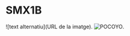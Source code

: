 # SMX1B
![text alternatiu](URL de la imatge).
![POCOYO](https://www.google.com/search?q=POCOYO+con+down&client=ubuntu-sn&hs=WSE&sca_esv=8fb985a9e177f272&channel=fs&udm=2&biw=1854&bih=963&ei=IVDJaOblKN2okdUPqIbeqQ4&ved=0ahUKEwim-tbXnN2PAxVdVKQEHSiDN-UQ4dUDCBQ&uact=5&oq=POCOYO+con+down&gs_lp=EgNpbWciD1BPQ09ZTyBjb24gZG93bkitHFDyBVidGXABeACQAQCYAW-gAesGqgEDNy4yuAEDyAEA-AEBmAIHoAKSBcICDRAAGIAEGLEDGEMYigXCAgYQABgHGB7CAgoQABiABBhDGIoFwgIFEAAYgATCAgQQABgewgIGEAAYCBgemAMAiAYBkgcDMS42oAfiILIHAzAuNrgHjQXCBwUyLTQuM8gHNA&sclient=img#vhid=Qe43BAe37bid5M&vssid=mosaic).
